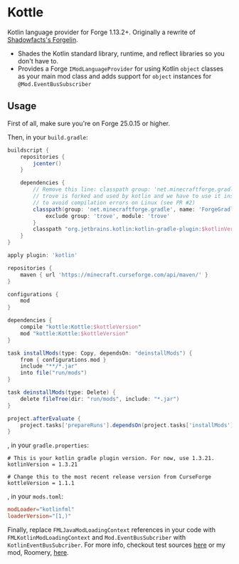 # Kottle
Kotlin language provider for Forge 1.13.2+. Originally a rewrite of [Shadowfacts's Forgelin](https://github.com/shadowfacts/Forgelin).

- Shades the Kotlin standard library, runtime, and reflect libraries so you don't have to.
- Provides a Forge `IModLanguageProvider` for using Kotlin `object` classes as your main mod class and adds support for
`object` instances for `@Mod.EventBusSubscriber`

## Usage
First of all, make sure you're on Forge 25.0.15 or higher.

Then, in your `build.gradle`:
```groovy
buildscript {
    repositories {
        jcenter()
    }

    dependencies {
        // Remove this line: classpath group: 'net.minecraftforge.gradle', name: 'ForgeGradle', version: '3.+', changing: true
        // trove is forked and used by kotlin and we have to use it instead of the one forked by Forge
        // to avoid compilation errors on Linux (see PR #2)
        classpath(group: 'net.minecraftforge.gradle', name: 'ForgeGradle', version: '3.+', changing: true) {
            exclude group: 'trove', module: 'trove'
        }
        classpath "org.jetbrains.kotlin:kotlin-gradle-plugin:$kotlinVersion"
    }
}

apply plugin: 'kotlin'

repositories {
    maven { url 'https://minecraft.curseforge.com/api/maven/' }
}

configurations {
    mod
}

dependencies {
    compile "kottle:Kottle:$kottleVersion"
    mod "kottle:Kottle:$kottleVersion"
}

task installMods(type: Copy, dependsOn: "deinstallMods") {
    from { configurations.mod }
    include "**/*.jar"
    into file("run/mods")
}

task deinstallMods(type: Delete) {
    delete fileTree(dir: "run/mods", include: "*.jar")
}

project.afterEvaluate {
    project.tasks['prepareRuns'].dependsOn(project.tasks['installMods'])
}
```
, in your `gradle.properties`:
```
# This is your kotlin gradle plugin version. For now, use 1.3.21.
kotlinVersion = 1.3.21

# Change this to the most recent release version from CurseForge
kottleVersion = 1.1.1
```
, in your `mods.toml`:
```toml
modLoader="kotlinfml"
loaderVersion="[1,)"
```

Finally, replace `FMLJavaModLoadingContext` references in your code with `FMLKotlinModLoadingContext` and
`Mod.EventBusSubcriber` with `KotlinEventBusSubcriber`. For more info, checkout test sources 
[here](https://github.com/autaut03/kottle/tree/master/src/test/kotlin/net/alexwells/kottle) or my mod,
Roomery, [here](https://github.com/autaut03/roomery).
